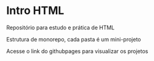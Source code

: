 # Intro HTML

Repositório para estudo e prática de HTML

Estrutura de monorepo, cada pasta é um mini-projeto 

Acesse o link do githubpages para visualizar os projetos



